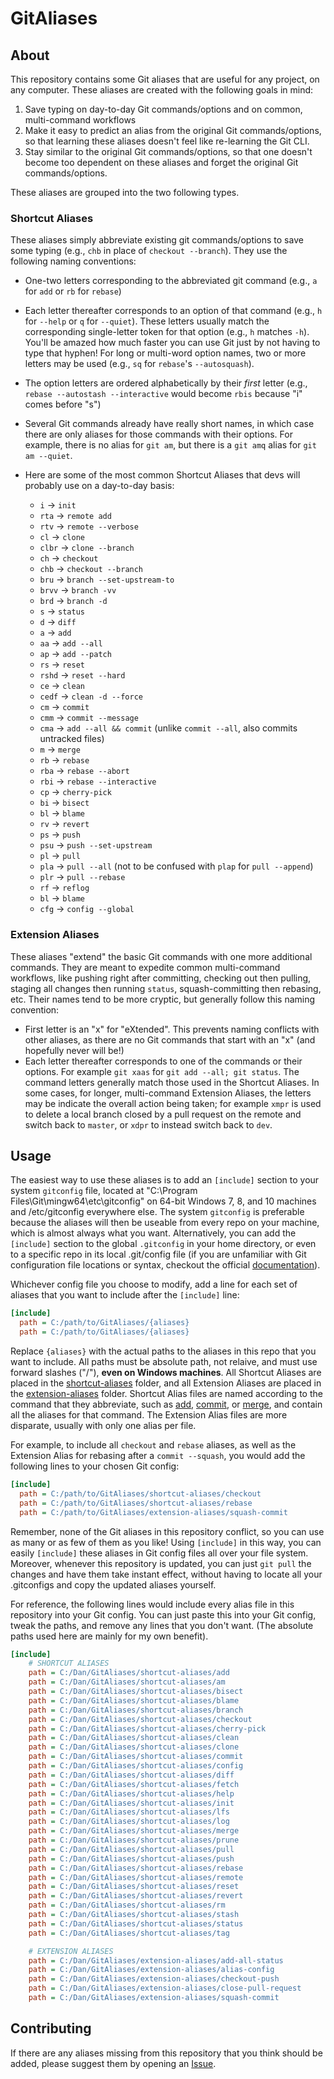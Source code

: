 # GitAliases

## About

This repository contains some Git aliases that are useful for any project, on any computer.  These aliases are created with the following goals in mind:

1. Save typing on day-to-day Git commands/options and on common, multi-command workflows
2. Make it easy to predict an alias from the original Git commands/options, so that learning these aliases doesn't feel like re-learning the Git CLI.
3. Stay similar to the original Git commands/options, so that one doesn't become too dependent on these aliases and forget the original Git commands/options.

These aliases are grouped into the two following types.

### Shortcut Aliases

These aliases simply abbreviate existing git commands/options to save some typing (e.g., `chb` in place of `checkout --branch`).  They use the following naming conventions:

- One-two letters corresponding to the abbreviated git command (e.g., `a` for `add` or `rb` for `rebase`)
- Each letter thereafter corresponds to an option of that command (e.g., `h` for `--help` or `q` for `--quiet`).  These letters usually match the corresponding single-letter token for that option (e.g., `h` matches `-h`).  You'll be amazed how much faster you can use Git just by not having to type that hyphen!  For long or multi-word option names, two or more letters may be used (e.g., `sq` for `rebase`'s `--autosquash`).
- The option letters are ordered alphabetically by their *first* letter (e.g., `rebase --autostash --interactive` would become `rbis` because "i" comes before "s")
- Several Git commands already have really short names, in which case there are only aliases for those commands with their options.  For example, there is no alias for `git am`, but there is a `git amq` alias for `git am --quiet`.
- Here are some of the most common Shortcut Aliases that devs will probably use on a day-to-day basis:

  - `i` -> `init`
  - `rta` -> `remote add`
  - `rtv` -> `remote --verbose`
  - `cl` -> `clone`
  - `clbr` -> `clone --branch`
  - `ch` -> `checkout`
  - `chb` -> `checkout --branch`
  - `bru` -> `branch --set-upstream-to`
  - `brvv` -> `branch -vv`
  - `brd` -> `branch -d`
  - `s` -> `status`
  - `d` -> `diff`
  - `a` -> `add`
  - `aa` -> `add --all`
  - `ap` -> `add --patch`
  - `rs` -> `reset`
  - `rshd` -> `reset --hard`
  - `ce` -> `clean`
  - `cedf` -> `clean -d --force`
  - `cm` -> `commit`
  - `cmm` -> `commit --message`
  - `cma` -> `add --all && commit` (unlike `commit --all`, also commits untracked files)
  - `m` -> `merge`
  - `rb` -> `rebase`
  - `rba` -> `rebase --abort`
  - `rbi` -> `rebase --interactive`
  - `cp` -> `cherry-pick`
  - `bi` -> `bisect`
  - `bl` -> `blame`
  - `rv` -> `revert`
  - `ps` -> `push`
  - `psu` -> `push --set-upstream`
  - `pl` -> `pull`
  - `pla` -> `pull --all` (not to be confused with `plap` for `pull --append`)
  - `plr` -> `pull --rebase`
  - `rf` -> `reflog`
  - `bl` -> `blame`
  - `cfg` -> `config --global`

### Extension Aliases

These aliases "extend" the basic Git commands with one more additional commands.  They are meant to expedite common multi-command workflows, like pushing right after committing, checking out then pulling, staging all changes then running `status`, squash-committing then rebasing, etc.  Their names tend to be more cryptic, but generally follow this naming convention:

- First letter is an "x" for "eXtended".  This prevents naming conflicts with other aliases, as there are no Git commands that start with an "x" (and hopefully never will be!)
- Each letter thereafter corresponds to one of the commands or their options.  For example `git xaas` for `git add --all; git status`.  The command letters generally match those used in the Shortcut Aliases.  In some cases, for longer, multi-command Extension Aliases, the letters may be indicate the overall action being taken; for example `xmpr` is used to delete a local branch closed by a pull request on the remote and switch back to `master`, or `xdpr` to instead switch back to `dev`.

## Usage

The easiest way to use these aliases is to add an `[include]` section to your system `gitconfig` file, located at "C:\Program Files\Git\mingw64\etc\gitconfig" on 64-bit Windows 7, 8, and 10 machines and /etc/gitconfig everywhere else.  The system `gitconfig` is preferable because the aliases will then be useable from every repo on your machine, which is almost always what you want.  Alternatively, you can add the `[include]` section to the global `.gitconfig` in your home directory, or even to a specific repo in its local .git/config file (if you are unfamiliar with Git configuration file locations or syntax, checkout the official [documentation](https://git-scm.com/docs/git-config#_configuration_file)).

Whichever config file you choose to modify, add a line for each set of aliases that you want to include after the `[include]` line:

```ini
[include]
  path = C:/path/to/GitAliases/{aliases}
  path = C:/path/to/GitAliases/{aliases}
```

Replace `{aliases}` with the actual paths to the aliases in this repo that you want to include.  All paths must be absolute path, not relaive, and must use forward slashes ("/"), **even on Windows machines**.  All Shortcut Aliases are placed in the [shortcut-aliases](shortcut-aliases/) folder, and all Extension Aliases are placed in the [extension-aliases](extension-aliases/) folder.  Shortcut Alias files are named according to the command that they abbreviate, such as [add](shortcut-aliases/add), [commit](shortcut-aliases/commit), or [merge](shortcut-aliases/merge), and contain all the aliases for that command.  The Extension Alias files are more disparate, usually with only one alias per file.

For example, to include all `checkout` and `rebase` aliases, as well as the Extension Alias for rebasing after a `commit --squash`, you would add the following lines to your chosen Git config:

```ini
[include]
  path = C:/path/to/GitAliases/shortcut-aliases/checkout
  path = C:/path/to/GitAliases/shortcut-aliases/rebase
  path = C:/path/to/GitAliases/extension-aliases/squash-commit
```

Remember, none of the Git aliases in this repository conflict, so you can use as many or as few of them as you like! Using `[include]` in this way, you can easily `[include]` these aliases in Git config files all over your file system. Moreover, whenever this repository is updated, you can just `git pull` the changes and have them take instant effect, without having to locate all your .gitconfigs and copy the updated aliases yourself.

For reference, the following lines would include every alias file in this repository into your Git config. You can just paste this into your Git config, tweak the paths, and remove any lines that you don't want. (The absolute paths used here are mainly for my own benefit).

```ini
[include]
    # SHORTCUT ALIASES
    path = C:/Dan/GitAliases/shortcut-aliases/add
    path = C:/Dan/GitAliases/shortcut-aliases/am
    path = C:/Dan/GitAliases/shortcut-aliases/bisect
    path = C:/Dan/GitAliases/shortcut-aliases/blame
    path = C:/Dan/GitAliases/shortcut-aliases/branch
    path = C:/Dan/GitAliases/shortcut-aliases/checkout
    path = C:/Dan/GitAliases/shortcut-aliases/cherry-pick
    path = C:/Dan/GitAliases/shortcut-aliases/clean
    path = C:/Dan/GitAliases/shortcut-aliases/clone
    path = C:/Dan/GitAliases/shortcut-aliases/commit
    path = C:/Dan/GitAliases/shortcut-aliases/config
    path = C:/Dan/GitAliases/shortcut-aliases/diff
    path = C:/Dan/GitAliases/shortcut-aliases/fetch
    path = C:/Dan/GitAliases/shortcut-aliases/help
    path = C:/Dan/GitAliases/shortcut-aliases/init
    path = C:/Dan/GitAliases/shortcut-aliases/lfs
    path = C:/Dan/GitAliases/shortcut-aliases/log
    path = C:/Dan/GitAliases/shortcut-aliases/merge
    path = C:/Dan/GitAliases/shortcut-aliases/prune
    path = C:/Dan/GitAliases/shortcut-aliases/pull
    path = C:/Dan/GitAliases/shortcut-aliases/push
    path = C:/Dan/GitAliases/shortcut-aliases/rebase
    path = C:/Dan/GitAliases/shortcut-aliases/remote
    path = C:/Dan/GitAliases/shortcut-aliases/reset
    path = C:/Dan/GitAliases/shortcut-aliases/revert
    path = C:/Dan/GitAliases/shortcut-aliases/rm
    path = C:/Dan/GitAliases/shortcut-aliases/stash
    path = C:/Dan/GitAliases/shortcut-aliases/status
    path = C:/Dan/GitAliases/shortcut-aliases/tag

    # EXTENSION ALIASES
    path = C:/Dan/GitAliases/extension-aliases/add-all-status
    path = C:/Dan/GitAliases/extension-aliases/alias-config
    path = C:/Dan/GitAliases/extension-aliases/checkout-push
    path = C:/Dan/GitAliases/extension-aliases/close-pull-request
    path = C:/Dan/GitAliases/extension-aliases/squash-commit
```

## Contributing

If there are any aliases missing from this repository that you think should be added, please suggest them by opening an [Issue](https://github.com/DanwareCreations/GitAliases/issues/new?title=Add%20Alias%20For%20&lt;insert%20command%20here&gt;).
